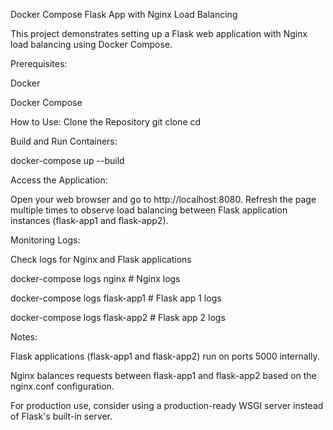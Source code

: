 Docker Compose Flask App with Nginx Load Balancing

This project demonstrates setting up a Flask web application with Nginx load balancing using Docker Compose.



Prerequisites:

Docker

Docker Compose



How to Use:
Clone the Repository
git clone <repository-url>
cd <repository-name>




Build and Run Containers:

docker-compose up --build




Access the Application:

Open your web browser and go to http://localhost:8080.
Refresh the page multiple times to observe load balancing between Flask application instances (flask-app1 and flask-app2).




Monitoring Logs:

Check logs for Nginx and Flask applications

docker-compose logs nginx  # Nginx logs

docker-compose logs flask-app1  # Flask app 1 logs

docker-compose logs flask-app2  # Flask app 2 logs




Notes:


Flask applications (flask-app1 and flask-app2) run on ports 5000 internally.

Nginx balances requests between flask-app1 and flask-app2 based on the nginx.conf configuration.

For production use, consider using a production-ready WSGI server instead of Flask's built-in server.

